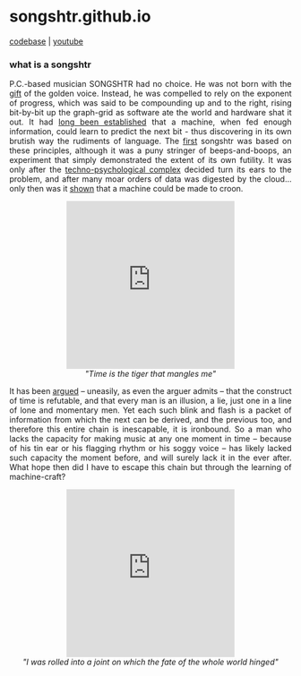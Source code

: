 # songshtr.github.io
<a href="https://github.com/songeater">codebase</a> | 
<a href= "https://www.youtube.com/channel/UCVRpMo19NwYKloFhnw6QzMg">youtube</a>

### what is a songshtr

<p style="text-align: justify">P.C.-based musician SONGSHTR had no choice.  He was not born with the <a href= "https://www.lyricsfreak.com/l/leonard+cohen/tower+of+song_20082815.html" target="_blank">gift</a> of the golden voice.  Instead, he was compelled to rely on the exponent of progress, which was said to be compounding up and to the right, rising bit-by-bit up the graph-grid as software ate the world and hardware shat it out.  It had <a href="https://karpathy.github.io/2015/05/21/rnn-effectiveness/" target="_blank">long been established</a> that a machine, when fed enough information, could learn to predict the next bit - thus discovering in its own brutish way the rudiments of language.  The <a href="https://github.com/songeater/SONGSHTR" target="_blank">first</a> songshtr was based on these principles, although it was a puny stringer of beeps-and-boops, an experiment that simply demonstrated the extent of its own futility.  It was only after the <a href="https://openai.com/" target="_blank">techno-psychological complex</a> decided turn its ears to the problem, and after many moar orders of data was digested by the cloud… only then was it <a href="https://arxiv.org/abs/2005.00341" target="_blank">shown</a> that a machine could be made to croon.</p>

<p align="center"><iframe width="300" height="300" src="https://www.youtube.com/embed/AeldeY0RaNA?cc_load_policy=1&modestbranding=1&rel=0" title="YouTube video player" frameborder="0" allow="accelerometer; autoplay; clipboard-write; encrypted-media; gyroscope; picture-in-picture" allowfullscreen></iframe>
<br><i>"Time is the tiger that mangles me"</i></p>

<p style="text-align: justify">It has been <a href= "https://www.gwern.net/docs/borges/1947-borges-anewrefutationoftime.pdf" target="_blank">argued</a> – uneasily, as even the arguer admits – that the construct of time is refutable, and that every man is an illusion, a lie, just one in a line of lone and momentary men.  Yet each such blink and flash is a packet of information from which the next can be derived, and the previous too, and therefore this entire chain is inescapable, it is ironbound.  So a man who lacks the capacity for making music at any one moment in time – because of his tin ear or his flagging rhythm or his soggy voice – has likely lacked such capacity the moment before, and will surely lack it in the ever after.  What hope then did I have to escape this chain but through the learning of machine-craft?</p>

<p align="center"><iframe width="300" height="300" src="https://www.youtube.com/embed/_lcCJzfXl50?cc_load_policy=1&modestbranding=1&rel=0" title="YouTube video player" frameborder="0" allow="accelerometer; autoplay; clipboard-write; encrypted-media; gyroscope; picture-in-picture" allowfullscreen></iframe>
<br><i>"I was rolled into a joint on which the fate of the whole world hinged"</i></p>
